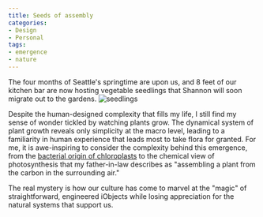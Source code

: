 ```yaml
---
title: Seeds of assembly
categories:
- Design
- Personal
tags:
- emergence
- nature
---
```


The four months of Seattle's springtime are upon us, and 8 feet of our kitchen bar are now hosting vegetable seedlings that Shannon will soon migrate out to the gardens.
![][1]

Despite the human-designed complexity that fills my life, I still find my sense of wonder tickled by watching plants grow.  The dynamical system of plant growth reveals only simplicity at the macro level, leading to a familiarity in human experience that leads most to take flora for granted.  For me, it is awe-inspiring to consider the complexity behind this emergence, from the [bacterial origin of chloroplasts][2] to the chemical view of photosynthesis that my father-in-law describes as "assembling a plant from the carbon in the surrounding air."

The real mystery is how our culture has come to marvel at the "magic" of straightforward, engineered iObjects while losing appreciation for the natural systems that support us.

   [1]: photo-300x224.jpg "seedlings"
   [2]: http://users.rcn.com/jkimball.ma.ultranet/BiologyPages/E/Endosymbiosis.html

